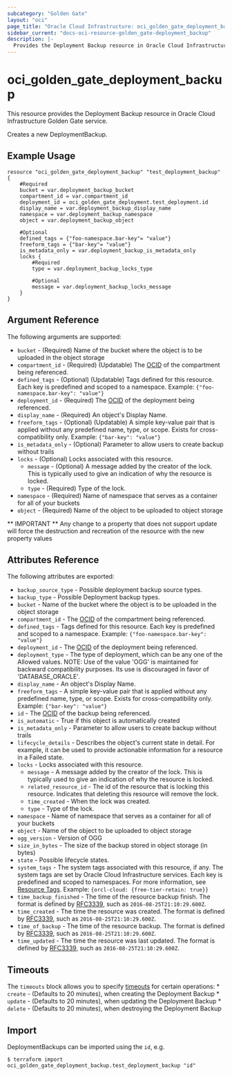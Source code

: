 ```yaml
---
subcategory: "Golden Gate"
layout: "oci"
page_title: "Oracle Cloud Infrastructure: oci_golden_gate_deployment_backup"
sidebar_current: "docs-oci-resource-golden_gate-deployment_backup"
description: |-
  Provides the Deployment Backup resource in Oracle Cloud Infrastructure Golden Gate service
---
```


# oci_golden_gate_deployment_backup
This resource provides the Deployment Backup resource in Oracle Cloud Infrastructure Golden Gate service.

Creates a new DeploymentBackup.

## Example Usage

```hcl
resource "oci_golden_gate_deployment_backup" "test_deployment_backup" {
	#Required
	bucket = var.deployment_backup_bucket
	compartment_id = var.compartment_id
	deployment_id = oci_golden_gate_deployment.test_deployment.id
	display_name = var.deployment_backup_display_name
	namespace = var.deployment_backup_namespace
	object = var.deployment_backup_object

	#Optional
	defined_tags = {"foo-namespace.bar-key"= "value"}
	freeform_tags = {"bar-key"= "value"}
	is_metadata_only = var.deployment_backup_is_metadata_only
	locks {
		#Required
		type = var.deployment_backup_locks_type

		#Optional
		message = var.deployment_backup_locks_message
	}
}
```

## Argument Reference

The following arguments are supported:

* `bucket` - (Required) Name of the bucket where the object is to be uploaded in the object storage
* `compartment_id` - (Required) (Updatable) The [OCID](https://docs.cloud.oracle.com/iaas/Content/General/Concepts/identifiers.htm) of the compartment being referenced. 
* `defined_tags` - (Optional) (Updatable) Tags defined for this resource. Each key is predefined and scoped to a namespace.  Example: `{"foo-namespace.bar-key": "value"}` 
* `deployment_id` - (Required) The [OCID](https://docs.cloud.oracle.com/iaas/Content/General/Concepts/identifiers.htm) of the deployment being referenced. 
* `display_name` - (Required) An object's Display Name. 
* `freeform_tags` - (Optional) (Updatable) A simple key-value pair that is applied without any predefined name, type, or scope. Exists for cross-compatibility only.  Example: `{"bar-key": "value"}`
* `is_metadata_only` - (Optional) Parameter to allow users to create backup without trails
* `locks` - (Optional) Locks associated with this resource.
	* `message` - (Optional) A message added by the creator of the lock. This is typically used to give an indication of why the resource is locked. 
	* `type` - (Required) Type of the lock.
* `namespace` - (Required) Name of namespace that serves as a container for all of your buckets
* `object` - (Required) Name of the object to be uploaded to object storage


** IMPORTANT **
Any change to a property that does not support update will force the destruction and recreation of the resource with the new property values

## Attributes Reference

The following attributes are exported:

* `backup_source_type` - Possible deployment backup source types. 
* `backup_type` - Possible Deployment backup types. 
* `bucket` - Name of the bucket where the object is to be uploaded in the object storage
* `compartment_id` - The [OCID](https://docs.cloud.oracle.com/iaas/Content/General/Concepts/identifiers.htm) of the compartment being referenced. 
* `defined_tags` - Tags defined for this resource. Each key is predefined and scoped to a namespace.  Example: `{"foo-namespace.bar-key": "value"}` 
* `deployment_id` - The [OCID](https://docs.cloud.oracle.com/iaas/Content/General/Concepts/identifiers.htm) of the deployment being referenced. 
* `deployment_type` - The type of deployment, which can be any one of the Allowed values.  NOTE: Use of the value 'OGG' is maintained for backward compatibility purposes.  Its use is discouraged in favor of 'DATABASE_ORACLE'. 
* `display_name` - An object's Display Name. 
* `freeform_tags` - A simple key-value pair that is applied without any predefined name, type, or scope. Exists for cross-compatibility only.  Example: `{"bar-key": "value"}` 
* `id` - The [OCID](https://docs.cloud.oracle.com/iaas/Content/General/Concepts/identifiers.htm) of the backup being referenced. 
* `is_automatic` - True if this object is automatically created 
* `is_metadata_only` - Parameter to allow users to create backup without trails
* `lifecycle_details` - Describes the object's current state in detail. For example, it can be used to provide actionable information for a resource in a Failed state. 
* `locks` - Locks associated with this resource.
	* `message` - A message added by the creator of the lock. This is typically used to give an indication of why the resource is locked. 
	* `related_resource_id` - The id of the resource that is locking this resource. Indicates that deleting this resource will remove the lock. 
	* `time_created` - When the lock was created.
	* `type` - Type of the lock.
* `namespace` - Name of namespace that serves as a container for all of your buckets
* `object` - Name of the object to be uploaded to object storage
* `ogg_version` - Version of OGG 
* `size_in_bytes` - The size of the backup stored in object storage (in bytes) 
* `state` - Possible lifecycle states. 
* `system_tags` - The system tags associated with this resource, if any. The system tags are set by Oracle Cloud Infrastructure services. Each key is predefined and scoped to namespaces.  For more information, see [Resource Tags](https://docs.cloud.oracle.com/iaas/Content/General/Concepts/resourcetags.htm).  Example: `{orcl-cloud: {free-tier-retain: true}}` 
* `time_backup_finished` - The time of the resource backup finish. The format is defined by [RFC3339](https://tools.ietf.org/html/rfc3339), such as `2016-08-25T21:10:29.600Z`. 
* `time_created` - The time the resource was created. The format is defined by [RFC3339](https://tools.ietf.org/html/rfc3339), such as `2016-08-25T21:10:29.600Z`. 
* `time_of_backup` - The time of the resource backup. The format is defined by [RFC3339](https://tools.ietf.org/html/rfc3339), such as `2016-08-25T21:10:29.600Z`. 
* `time_updated` - The time the resource was last updated. The format is defined by [RFC3339](https://tools.ietf.org/html/rfc3339), such as `2016-08-25T21:10:29.600Z`. 

## Timeouts

The `timeouts` block allows you to specify [timeouts](https://registry.terraform.io/providers/oracle/oci/latest/docs/guides/changing_timeouts) for certain operations:
	* `create` - (Defaults to 20 minutes), when creating the Deployment Backup
	* `update` - (Defaults to 20 minutes), when updating the Deployment Backup
	* `delete` - (Defaults to 20 minutes), when destroying the Deployment Backup


## Import

DeploymentBackups can be imported using the `id`, e.g.

```
$ terraform import oci_golden_gate_deployment_backup.test_deployment_backup "id"
```

